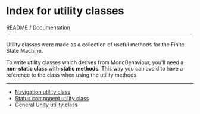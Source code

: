 # Index for utility classes

[README](../../README.md) / [Documentation](../Documentation.md)

---

Utility classes were made as a collection of useful methods for the Finite State Machine. 

To write utility classes which derives from MonoBehaviour, you'll need a **non-static class** with **static methods**. This way you can avoid to have a reference to the class when using the utility methods.

---

- [Navigation utility class](UtilNavigation.md)
- [Status component utility class](UtilStatusComponent.md)
- [General Unity utility class](UtilUnity.md)

